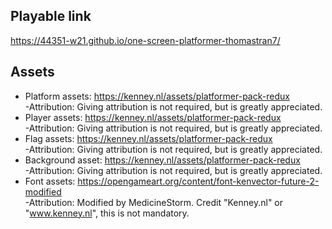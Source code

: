 ## Playable link
https://44351-w21.github.io/one-screen-platformer-thomastran7/

## Assets
- Platform assets: https://kenney.nl/assets/platformer-pack-redux </br>
  -Attribution:
   Giving attribution is not required, but is greatly appreciated.
- Player assets: https://kenney.nl/assets/platformer-pack-redux </br>
  -Attribution:
   Giving attribution is not required, but is greatly appreciated.
- Flag assets: https://kenney.nl/assets/platformer-pack-redux </br>
  -Attribution:
   Giving attribution is not required, but is greatly appreciated.
- Background asset: https://kenney.nl/assets/platformer-pack-redux </br>
  -Attribution:
   Giving attribution is not required, but is greatly appreciated.
- Font assets: https://opengameart.org/content/font-kenvector-future-2-modified </br>
  -Attribution: 
   Modified by MedicineStorm. Credit "Kenney.nl" or "www.kenney.nl", this is not mandatory.
